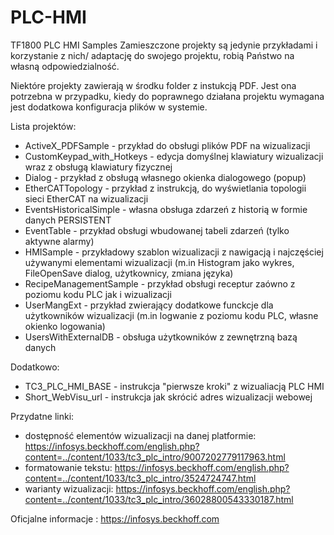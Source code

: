 # PLC-HMI
TF1800 PLC HMI Samples
Zamieszczone projekty są jedynie przykładami i korzystanie z nich/ adaptację do swojego projektu, robią Państwo na własną odpowiedzialność.

Niektóre projekty zawierają w środku folder z instukcją PDF.
Jest ona potrzebna w przypadku, kiedy do poprawnego działana projektu wymagana jest dodatkowa konfiguracja plików w systemie.

Lista projektów:
- ActiveX_PDFSample -  przykład do obsługi plików PDF na wizualizacji 
- CustomKeypad_with_Hotkeys - edycja domyślnej klawiatury wizualizacji wraz z obsługą klawiatury fizycznej
- Dialog - przykład z obsługą własnego okienka dialogowego (popup)
- EtherCATTopology - przykład z instrukcją, do wyświetlania topologii sieci EtherCAT na wizualizacji
- EventsHistoricalSimple - własna obsługa zdarzeń z historią w formie danych PERSISTENT 
- EventTable - przykład obsługi wbudowanej tabeli zdarzeń (tylko aktywne alarmy)
- HMISample - przykładowy szablon wizualizacji z nawigacją i najczęściej używanymi elementami wizualizacji
		(m.in Histogram jako wykres, FileOpenSave dialog, użytkownicy, zmiana języka)
- RecipeManagementSample - przykład obsługi receptur zaówno z poziomu kodu PLC jak i wizualizacji
- UserMangExt - przykład zwierający dodatkowe funckcje dla użytkowników wizualizacji
		(m.in logwanie z poziomu kodu PLC, własne okienko logowania)
- UsersWithExternalDB - obsługa użytkowników z zewnętrzną bazą danych

Dodatkowo:
- TC3_PLC_HMI_BASE  - instrukcja "pierwsze kroki" z wizualiacją PLC HMI
- Short_WebVisu_url - instrukcja jak skrócić adres wizualizacji webowej

Przydatne linki:
- dostępność elementów wizualizacji na danej platformie: https://infosys.beckhoff.com/english.php?content=../content/1033/tc3_plc_intro/9007202779117963.html
- formatowanie tekstu: https://infosys.beckhoff.com/english.php?content=../content/1033/tc3_plc_intro/3524724747.html
- warianty wizualizacji: https://infosys.beckhoff.com/english.php?content=../content/1033/tc3_plc_intro/36028800543330187.html

Oficjalne informacje : https://infosys.beckhoff.com
